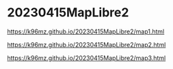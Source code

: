 # 20230415MapLibre2

https://k96mz.github.io/20230415MapLibre2/map1.html  


https://k96mz.github.io/20230415MapLibre2/map2.html  


https://k96mz.github.io/20230415MapLibre2/map3.html  

